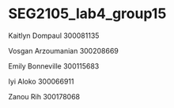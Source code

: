 # SEG2105_lab4_group15

Kaitlyn Dompaul 300081135

Vosgan Arzoumanian 300208669

Emily Bonneville 300115683

Iyi Aloko 300066911

Zanou Rih 300178068
